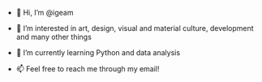 - 👋 Hi, I’m @igeam

- 👀 I’m interested in art, design, visual and material culture, development and many other things

- 🌱 I’m currently learning Python and data analysis

- 📫 Feel free to reach me through my email!

